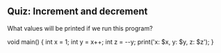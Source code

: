 ## Quiz: Increment and decrement

What values will be printed if we run this program?

void main() {
  int x = 1;
  int y = x++;
  int z = --y;
  print('x: $x, y: $y, z: $z');
}

